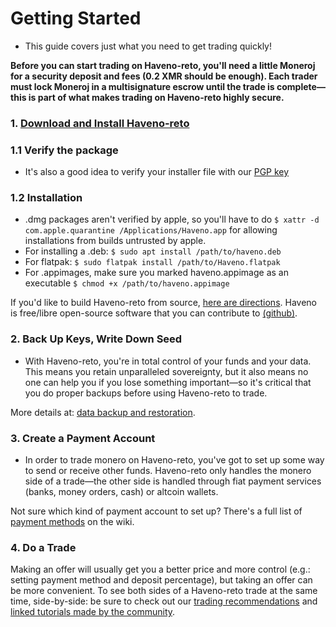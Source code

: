 # Getting Started

- This guide covers just what you need to get trading quickly!

**Before you can start trading on Haveno-reto, you'll need a little Moneroj for a security deposit and fees (0.2 XMR should be enough). Each trader must lock Moneroj in a multisignature escrow until the trade is complete—this is part of what makes trading on Haveno-reto highly secure.**

### 1. [Download and Install Haveno-reto](https://haveno-reto.com/#downloads)

### 1.1 Verify the package
- It's also a good idea to verify your installer file with our [PGP key](https://haveno-reto.com/reto_public.asc)

### 1.2 Installation
- .dmg packages aren't verified by apple, so you'll have to do ```$ xattr -d com.apple.quarantine /Applications/Haveno.app``` for allowing installations from builds untrusted by apple.
-  For installing a .deb: ```$ sudo apt install /path/to/haveno.deb ```
-  For flatpak: ```$ sudo flatpak install /path/to/Haveno.flatpak ```
-  For .appimages, make sure you marked haveno.appimage as an executable ```$ chmod +x /path/to/haveno.appimage```

If you'd like to build Haveno-reto from source, [here are directions](https://github.com/retoaccess1/haveno-reto/blob/master/docs/installing.md). Haveno is free/libre open-source software that you can contribute to [(github)](https://github.com/retoaccess1/haveno-reto).

### 2. Back Up Keys, Write Down Seed

- With Haveno-reto, you're in total control of your funds and your data. This means you retain unparalleled sovereignty, but it also means no one can help you if you lose something important—so it's critical that you do proper backups before using Haveno-reto to trade.

More details at: [data backup and restoration](backup_and_restore.md).

### 3. Create a Payment Account

- In order to trade monero on Haveno-reto, you've got to set up some way to send or receive other funds. Haveno-reto only handles the monero side of a trade—the other side is handled through fiat payment services (banks, money orders, cash) or altcoin wallets.

Not sure which kind of payment account to set up? There's a full list of [payment methods](../the-project/payment_methods/0-all-methods.md) on the wiki.

### 4. Do a Trade

Making an offer will usually get you a better price and more control (e.g.: setting payment method and deposit percentage), but taking an offer can be more convenient.
To see both sides of a Haveno-reto trade at the same time, side-by-side: be sure to check out our [trading recommendations](trading-recommendations.md) and [linked tutorials made by the community](https://haveno-reto.com/#posts).

